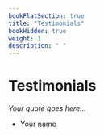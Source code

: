 ```yaml
---
bookFlatSection: true
title: "Testimonials"
bookHidden: true
weight: 1
description: " "
---
```

# Testimonials

*Your quote goes here...*
- Your name